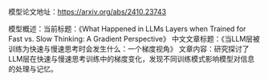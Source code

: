 模型论文地址：https://arxiv.org/abs/2410.23743

模型概述：当前标题：《What Happened in LLMs Layers when Trained for Fast vs. Slow Thinking: A Gradient Perspective》
中文文章标题：《当LLM层被训练为快速与慢速思考时会发生什么：一个梯度视角》
文章内容：研究探讨了LLM层在快速与慢速思考训练中的梯度变化，发现不同训练模式影响模型对信息的处理与记忆。
